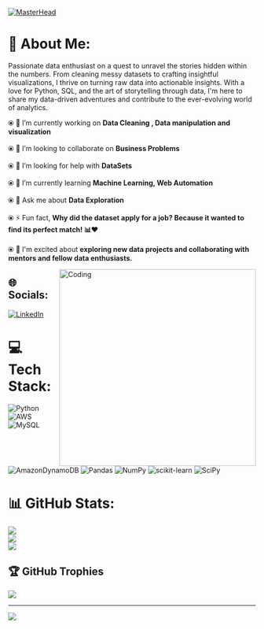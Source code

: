 [![MasterHead]([https://cdn.dribbble.com/users/904433/screenshots/3304535/media/52e7fe830132a4d4d6ce7197cb1811c6.gif)](https://cdn.dribbble.com/users/904433/screenshots/3304535/media/52e7fe830132a4d4d6ce7197cb1811c6.gif)

# 💫 About Me:


Passionate data enthusiast on a quest to unravel the stories hidden within the numbers. From cleaning messy datasets to crafting insightful visualizations, I thrive on turning raw data into actionable insights. With a love for Python, SQL, and the art of storytelling through data, I'm here to share my data-driven adventures and contribute to the ever-evolving world of analytics.

⦿ 🔭 I’m currently working on **Data Cleaning , Data manipulation and visualization**<br><br>⦿ 👯 I’m looking to collaborate on **Business Problems**<br><br>⦿ 🤝 I’m looking for help with **DataSets**<br><br>⦿ 🌱 I’m currently learning **Machine Learning, Web Automation**<br><br>⦿ 💬 Ask me about **Data Exploration**<br><br>⦿ ⚡ Fun fact, **Why did the dataset apply for a job? Because it wanted to find its perfect match! 📊❤️**<br><br>⦿ 🧠 I'm excited about **exploring new data projects and collaborating with mentors and fellow data enthusiasts.**

<img align="right" alt="Coding" width="400" src="[https://cdn.dribbble.com/users/904433/screenshots/3304535/media/52e7fe830132a4d4d6ce7197cb1811c6.gif](https://cdn.dribbble.com/users/904433/screenshots/3304535/media/52e7fe830132a4d4d6ce7197cb1811c6.gif)">

## 🌐 Socials:
[![LinkedIn](https://img.shields.io/badge/LinkedIn-%230077B5.svg?logo=linkedin&logoColor=white)](https://linkedin.com/in/prakash-khatri-b082901a6) 

# 💻 Tech Stack:
![Python](https://img.shields.io/badge/python-3670A0?style=plastic&logo=python&logoColor=ffdd54) ![AWS](https://img.shields.io/badge/AWS-%23FF9900.svg?style=plastic&logo=amazon-aws&logoColor=white) ![MySQL](https://img.shields.io/badge/mysql-%2300f.svg?style=plastic&logo=mysql&logoColor=white) ![AmazonDynamoDB](https://img.shields.io/badge/Amazon%20DynamoDB-4053D6?style=plastic&logo=Amazon%20DynamoDB&logoColor=white) ![Pandas](https://img.shields.io/badge/pandas-%23150458.svg?style=plastic&logo=pandas&logoColor=white) ![NumPy](https://img.shields.io/badge/numpy-%23013243.svg?style=plastic&logo=numpy&logoColor=white) ![scikit-learn](https://img.shields.io/badge/scikit--learn-%23F7931E.svg?style=plastic&logo=scikit-learn&logoColor=white) ![SciPy](https://img.shields.io/badge/SciPy-%230C55A5.svg?style=plastic&logo=scipy&logoColor=%white)
# 📊 GitHub Stats:
![](https://github-readme-stats.vercel.app/api?username=Prakash-Khatri&theme=radical&hide_border=false&include_all_commits=false&count_private=false)<br/>
![](https://github-readme-streak-stats.herokuapp.com/?user=Prakash-Khatri&theme=radical&hide_border=false)<br/>
![](https://github-readme-stats.vercel.app/api/top-langs/?username=Prakash-Khatri&theme=radical&hide_border=false&include_all_commits=false&count_private=false&layout=compact)

## 🏆 GitHub Trophies
![](https://github-profile-trophy.vercel.app/?username=Prakash-Khatri&theme=dracula&no-frame=false&no-bg=false&margin-w=4)

---
[![](https://visitcount.itsvg.in/api?id=Prakash-Khatri&icon=5&color=0)](https://visitcount.itsvg.in)

